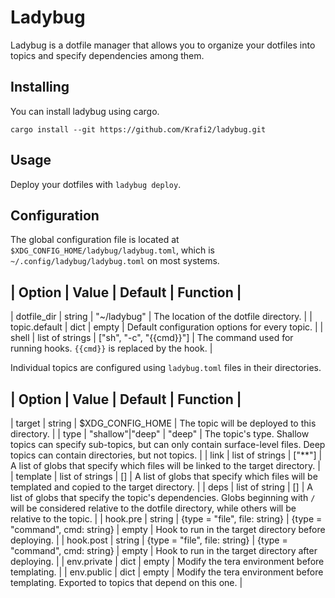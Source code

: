 # Ladybug

Ladybug is a dotfile manager that allows you to organize your dotfiles into topics and specify
dependencies among them.

## Installing

You can install ladybug using cargo.

```
cargo install --git https://github.com/Krafi2/ladybug.git
```

## Usage

Deploy your dotfiles with `ladybug deploy`.

## Configuration

The global configuration file is located at `$XDG_CONFIG_HOME/ladybug/ladybug.toml`, which is
`~/.config/ladybug/ladybug.toml` on most systems.

| Option        | Value           | Default                 | Function                                                               |
--------------------------------------------------------------------------------------------------------------------------------------
| dotfile_dir   | string          | "~/ladybug"             | The location of the dotfile directory.                                 |
| topic.default | dict            | empty                   | Default configuration options for every topic.                         |
| shell         | list of strings | ["sh", "-c", "{{cmd}}"] | The command used for running hooks. `{{cmd}}` is replaced by the hook. |

Individual topics are configured using `ladybug.toml` files in their directories.

| Option      | Value           | Default                 | Function                                      |
-------------------------------------------------------------------------------------------------------------
| target      | string                                                                     | \$XDG_CONFIG_HOME | The topic will be deployed to this directory.         |
| type        | "shallow"\|"deep"                                                          | "deep"            | The topic's type. Shallow topics can specify sub-topics, but can only contain surface-level files. Deep topics can contain directories, but not topics. |
| link        | list of strings                                                            | ["**"]            | A list of globs that specify which files will be linked to the target directory. |
| template    | list of strings                                                            | []                | A list of globs that specify which files will be templated and copied to the target directory. |
| deps        | list of string                                                             | []                | A list of globs that specify the topic's dependencies. Globs beginning with `/` will be considered relative to the dotfile directory, while others will be relative to the topic. |
| hook.pre    | string \| {type = "file", file: string} \| {type = "command", cmd: string} | empty             | Hook to run in the target directory before deploying. |
| hook.post   | string \| {type = "file", file: string} \| {type = "command", cmd: string} | empty             | Hook to run in the target directory after deploying.  |
| env.private | dict                                                                       | empty             | Modify the tera environment before templating.        |
| env.public  | dict                                                                       | empty             | Modify the tera environment before templating. Exported to topics that depend on this one. |
